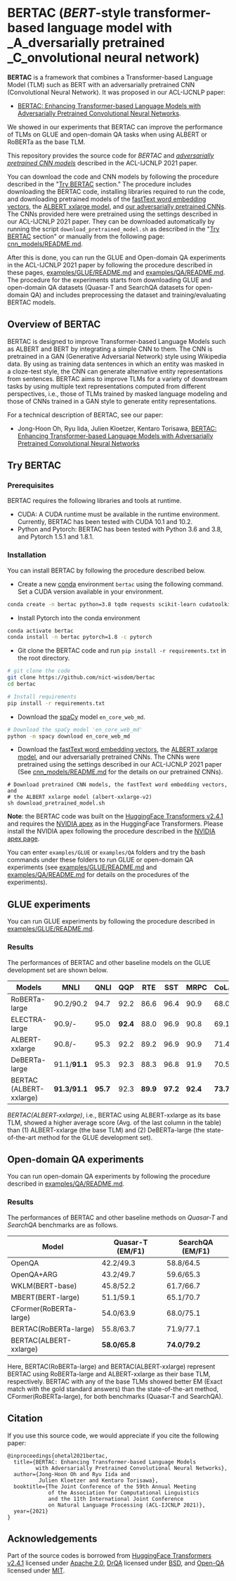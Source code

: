 BERTAC (_BERT_-style transformer-based language model with _A_dversarially pretrained _C_onvolutional neural network)
======

**BERTAC** is a framework that combines a Transformer-based Language Model (TLM) such as BERT with an adversarially pretrained CNN (Convolutional Neural Network). It was proposed in our ACL-IJCNLP paper:

* [BERTAC: Enhancing Transformer-based Language Models with Adversarially Pretrained Convolutional Neural Networks](https://2021.aclweb.org/). 

We showed in our experiments that BERTAC can improve the performance of TLMs on GLUE and open-domain QA tasks when using ALBERT or RoBERTa as the base TLM. 

This repository provides the source code for *BERTAC* and [*adversarially pretrained CNN models*](cnn_models/README.md) described in the ACL-IJCNLP 2021 paper.

You can download the code and CNN models by following the procedure described in the "[Try BERTAC](#try_bertac) section." The procedure includes downloading the BERTAC code, installing libraries required to run the code, and downloading pretrained models of the [fastText word embedding vectors](https://fasttext.cc/), the [ALBERT xxlarge model](https://github.com/google-research/albert), and [our adversarially pretrained CNNs](cnn_models/README.md). The CNNs provided here were pretrained using the settings described in our ACL-IJCNLP 2021 paper. They can be downloaded automatically by running the script `download_pretrained_model.sh` as described in the "[Try BERTAC](#try_bertac) section" or manually from the following page: [cnn_models/README.md](cnn_models/README.md).

After this is done, you can run the GLUE and Open-domain QA experiments in the ACL-IJCNLP 2021 paper by following the procedure described in these pages, [examples/GLUE/README.md](examples/GLUE/README.md) and [examples/QA/README.md](examples/QA/README.md). The procedure for the experiments starts from downloading GLUE and open-domain QA datasets (Quasar-T and SearchQA datasets for open-domain QA) and includes preprocessing the dataset and training/evaluating BERTAC models. 
 
## Overview of BERTAC
BERTAC is designed to improve Transformer-based Language Models such as ALBERT and BERT by integrating a simple CNN to them. The CNN is pretrained in a GAN (Generative Adversarial Network) style using Wikipedia data. By using as training data sentences in which an entity was masked in a cloze-test style, the CNN can generate alternative entity representations from sentences. BERTAC aims to improve TLMs for a variety of downstream tasks by using multiple text representations computed from different perspectives, i.e., those of TLMs trained by masked language modeling and those of CNNs trained in a GAN style to generate entity representations.

For a technical description of BERTAC, see our paper:

* Jong-Hoon Oh, Ryu Iida, Julien Kloetzer, Kentaro Torisawa, [BERTAC: Enhancing Transformer-based Language Models with Adversarially Pretrained Convolutional Neural Networks](https://2021.aclweb.org/) 


## <a name="try_bertac"></a>Try BERTAC 

### Prerequisites

BERTAC requires the following libraries and tools at runtime.

* CUDA: A CUDA runtime must be available in the runtime environment. Currently, BERTAC has been tested with CUDA 10.1 and 10.2.
* Python and Pytorch: BERTAC has been tested with Python 3.6 and 3.8, and Pytorch 1.5.1 and 1.8.1.

### Installation
You can install BERTAC by following the procedure described below. 

* Create a new [conda](https://www.anaconda.com/) environment `bertac` using the following command. Set a CUDA version available in your environment.

```bash
conda create -n bertac python=3.8 tqdm requests scikit-learn cudatoolkit cudnn lz4
```
* Install Pytorch into the conda environment

```bash
conda activate bertac
conda install -n bertac pytorch=1.8 -c pytorch
```

* Git clone the BERTAC code and run `pip install -r requirements.txt` in the root directory. 

```bash
# git clone the code
git clone https://github.com/nict-wisdom/bertac
cd bertac

# Install requirements
pip install -r requirements.txt
```

* Download the [spaCy](https://spacy.io/) model `en_core_web_md`.
 
```bash
# Download the spaCy model 'en_core_web_md' 
python -m spacy download en_core_web_md
```
* Download the [fastText word embedding vectors](https://fasttext.cc/), the [ALBERT xxlarge model](https://github.com/google-research/albert), and our adversarially pretrained CNNs. The CNNs were pretrained using the settings described in our ACL-IJCNLP 2021 paper (See [cnn_models/README.md](cnn_models/README.md) for the details on our pretrained CNNs).

```
# Download pretrained CNN models, the fastText word embedding vectors, and
# the ALBERT xxlarge model (albert-xxlarge-v2) 
sh download_pretrained_model.sh
```

**Note**: the BERTAC code was built on the [HuggingFace Transformers v2.4.1](https://github.com/huggingface/transformers/tree/v2.4.1) and requires the [NVIDIA apex](https://github.com/NVIDIA/apex) as in the HuggingFace Transformers. Please install the NVIDIA apex following the procedure described in the [NVIDIA apex page](https://github.com/NVIDIA/apex). 

You can enter `examples/GLUE` or `examples/QA` folders and try the bash commands under these folders to run GLUE or open-domain QA experiments (see [examples/GLUE/README.md](examples/GLUE/README.md) and [examples/QA/README.md](examples/QA/README.md) for details on the procedures of the experiments).

## GLUE experiments
You can run GLUE experiments by following the procedure described in [examples/GLUE/README.md](examples/GLUE/README.md). 

### Results
The performances of BERTAC and other baseline models on the GLUE development set are shown below. 

| Models            | MNLI         | QNLI     | QQP      | RTE      | SST    | MRPC     | CoLA     | STS      | Avg.    | 
|-------------------|--------------|----------|----------|----------|----------|----------|----------|----------|---------|
| RoBERTa-large     | 90.2/90.2    | 94.7     | 92.2     | 86.6     | 96.4     | 90.9     | 68.0     | 92.4     | 88.9    |
| ELECTRA-large     | 90.9/-       | 95.0     | **92.4** | 88.0     | 96.9     | 90.8     | 69.1     | 92.6     | 89.5    |
| ALBERT-xxlarge    | 90.8/-       | 95.3     | 92.2     | 89.2     | 96.9     | 90.9     | 71.4     | 93.0     | 90.0    |
| DeBERTa-large     | 91.1/**91.1**| 95.3     | 92.3     | 88.3     | 96.8     | 91.9     | 70.5     | 92.8     | 90.0    |
| BERTAC<br>(ALBERT-xxlarge)    | **91.3/91.1**| **95.7** | 92.3     | **89.9** | **97.2** | **92.4** | **73.7** | **93.1** | **90.7**|

*BERTAC(ALBERT-xxlarge)*, i.e., BERTAC using ALBERT-xxlarge as its base TLM, showed a higher average score (Avg. of the last column in the table) than (1) ALBERT-xxlarge (the base TLM) and (2) DeBERTa-large (the state-of-the-art method for the GLUE development set). 

## Open-domain QA experiments
You can run open-domain QA experiments by following the procedure described in [examples/QA/README.md](examples/QA/README.md). 

### Results
The performances of BERTAC and other baseline methods on *Quasar-T* and *SearchQA* benchmarks are as follows.

|Model	 				     |Quasar-T (EM/F1) |SearchQA (EM/F1) | 
|------------------------|-----------------|-----------------|
|OpenQA 				     |42.2/49.3        |58.8/64.5        | 
|OpenQA+ARG              |43.2/49.7        |59.6/65.3        |
|WKLM(BERT-base) 	     |45.8/52.2        |61.7/66.7        |
|MBERT(BERT-large)      |51.1/59.1        |65.1/70.7        |
|CFormer(RoBERTa-large) |54.0/63.9        |68.0/75.1        |
|BERTAC(RoBERTa-large)  |55.8/63.7        |71.9/77.1        |
|BERTAC(ALBERT-xxlarge) |**58.0/65.8**    |**74.0/79.2**    |

Here, BERTAC(RoBERTa-large) and BERTAC(ALBERT-xxlarge) represent BERTAC using RoBERTa-large and ALBERT-xxlarge as their base TLM, respectively. BERTAC with any of the base TLMs showed better EM (Exact match with the gold standard answers) than the state-of-the-art method, CFormer(RoBERTa-large), for both benchmarks (Quasar-T and SearchQA).

## Citation

If you use this source code, we would appreciate if you cite the following paper:

```
@inproceedings{ohetal2021bertac,
  title={BERTAC: Enhancing Transformer-based Language Models 
         with Adversarially Pretrained Convolutional Neural Networks},
  author={Jong-Hoon Oh and Ryu Iida and 
          Julien Kloetzer and Kentaro Torisawa},
  booktitle={The Joint Conference of the 59th Annual Meeting  
             of the Association for Computational Linguistics  
             and the 11th International Joint Conference 
             on Natural Language Processing (ACL-IJCNLP 2021)},
  year={2021}
}
```
## Acknowledgements

Part of the source codes is borrowed from [HuggingFace Transformers v2.4.1](https://github.com/huggingface/transformers/tree/v2.4.1) licensed under [Apache 2.0](https://github.com/huggingface/transformers/blob/v2.4.1/LICENSE), [DrQA](https://github.com/facebookresearch/DrQA) licensed under [BSD](https://github.com/facebookresearch/DrQA/blob/master/LICENSE), and [Open-QA](https://github.com/thunlp/OpenQA) licensed under [MIT](https://github.com/thunlp/OpenQA/blob/master/LICENSE).